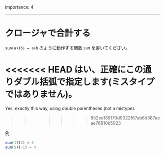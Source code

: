 importance: 4

---

# クロージャで合計する

`sum(a)(b) = a+b` のように動作する関数 `sum` を書いてください。

<<<<<<< HEAD
はい、正確にこの通りダブル括弧で指定します(ミスタイプではありません)。
=======
Yes, exactly this way, using double parentheses (not a mistype).
>>>>>>> 852ee189170d9022f67ab6d387aeae76810b5923

例:

```js
sum(1)(2) = 3
sum(5)(-1) = 4
```
